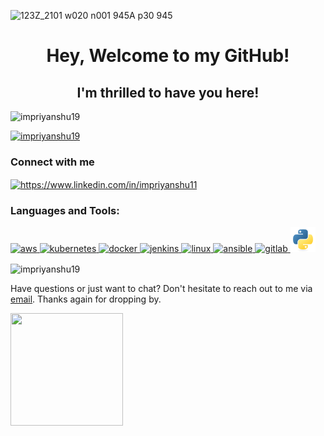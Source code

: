 ![123Z_2101 w020 n001 945A p30 945](https://github.com/impriyanshu19/impriyanshu19/assets/159892461/128f05f5-c58b-4da3-9854-dfa527048c29)
<h1 align="center">Hey, Welcome to my GitHub!</h1>
<h2 align="center">I'm thrilled to have you here!</h2>
<p align="left"> <img src="https://komarev.com/ghpvc/?username=impriyanshu19&label=Profile%20views&color=0e75b6&style=flat" alt="impriyanshu19" /> </p>
<p align="left"> <a href="https://github.com/ryo-ma/github-profile-trophy"><img src="https://github-profile-trophy.vercel.app/?username=impriyanshu19" alt="impriyanshu19" /></a> </p>

<h3 align="left">Connect with me</h3>
<p align="left">
<a href="https://www.linkedin.com/in/impriyanshu11" target="blank"><img align="center" src="https://raw.githubusercontent.com/rahuldkjain/github-profile-readme-generator/master/src/images/icons/Social/linked-in-alt.svg" alt="https://www.linkedin.com/in/impriyanshu11" height="30" width="40" /></a>
</p>

<h3 align="left">Languages and Tools:</h3>
<p>
<a href="http://aws.amazon.com/" target="_blank"> <img src="https://github.com/impriyanshu19/Icons/blob/main/amazon-aws.svg" alt="aws" width="40" height="40"/> </a>
<a href="https://kubernetes.io/" target="_blank"> <img src="https://github.com/jmnote/z-icons/blob/master/svg/kubernetes.svg" alt="kubernetes" width="40" height="40"/> </a>
<a href="https://www.docker.com/" target="_blank"> <img src="https://github.com/impriyanshu19/Icons/blob/main/docker.svg" alt="docker" width="40" height="40"/> </a>
<a href="https://www.jenkins.io/" target="_blank"> <img src="https://github.com/impriyanshu19/Icons/blob/main/jenkins.svg" alt="jenkins" width="40" height="40"/> </a>
<a href="https://www.linux.org/" target="_blank"> <img src="https://github.com/impriyanshu19/Icons/blob/main/linux.svg" alt="linux" width="40" height="40"/> </a>
<a href="https://www.ansible.com/" target="_blank"> <img src="https://github.com/impriyanshu19/Icons/blob/main/ansible.svg" alt="ansible" width="40" height="40"/> </a>
<a href="https://about.gitlab.com/" target="_blank"> <img src="https://github.com/impriyanshu19/Icons/blob/main/gitlab.svg" alt="gitlab" width="40" height="40"/> </a>
<a href="https://www.python.org" target="_blank"> <img src="https://raw.githubusercontent.com/devicons/devicon/master/icons/python/python-original.svg" alt="python" width="40" height="40"/> </a>
</p>

<p><img align="center" src="https://github-readme-streak-stats.herokuapp.com/?user=impriyanshu19&" alt="impriyanshu19" /></p>

Have questions or just want to chat? Don't hesitate to reach out to me via [email](mailto:impriyanshu11@gmail.com).
Thanks again for dropping by.

<img src="https://user-images.githubusercontent.com/74038190/212741999-016fddbd-617a-4448-8042-0ecf907aea25.gif" width="180" height="180"/>

